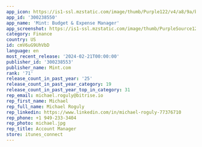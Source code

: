 ```yaml
---
app_icon: https://is1-ssl.mzstatic.com/image/thumb/Purple122/v4/a8/9a/bb/a89abb8e-341f-05b7-a098-270b5e8fa06a/AppIcon-0-0-1x_U007emarketing-0-7-0-85-220.png/1024x1024bb.png
app_id: '300238550'
app_name: 'Mint: Budget & Expense Manager'
app_screenshot: https://is1-ssl.mzstatic.com/image/thumb/PurpleSource126/v4/87/ef/5c/87ef5cac-c5ff-91c7-7fa3-c42c07c224dc/edea7610-864a-47b8-9909-87c54c14579f_c1_ss1_6.5.png/1242x2688bb.png
category: Finance
country: US
id: cmV6uG9UhVbD
language: en
most_recent_release: '2024-02-21T00:00:00'
publisher_id: '300238553'
publisher_name: Mint.com
rank: '71'
release_count_in_past_year: '25'
release_count_in_past_year_category: 19
release_count_in_past_year_top_in_category: 31
rep_email: michael.roguly@bitrise.io
rep_first_name: Michael
rep_full_name: Michael Roguly
rep_linkedin: https://www.linkedin.com/in/michael-roguly-77376710
rep_phone: +1 949-233-3404
rep_photo: michael.jpg
rep_title: Account Manager
store: itunes_connect
---
```

